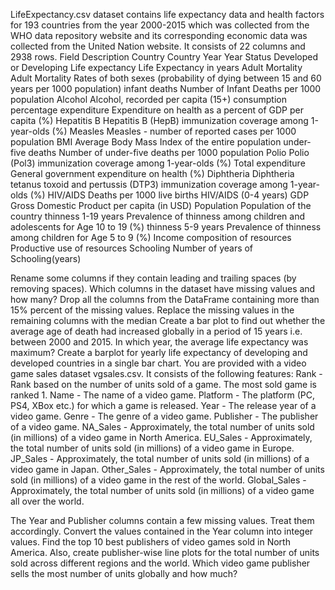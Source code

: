 LifeExpectancy.csv dataset contains life expectancy data and health factors for 193 countries from the year 2000-2015 which was collected from the WHO data repository website and its corresponding economic data was collected from the United Nation website. It consists of 22 columns and 2938 rows.
Field
Description
Country
Country
Year
Year
Status
Developed or Developing
Life expectancy
Life Expectancy in years
Adult Mortality
Adult Mortality Rates of both sexes (probability of dying between 15 and 60 years per 1000 population)
infant deaths
Number of Infant Deaths per 1000 population
Alcohol
Alcohol, recorded per capita (15+) consumption
percentage expenditure
Expenditure on health as a percent of GDP per capita (%)
Hepatitis B
Hepatitis B (HepB) immunization coverage among 1-year-olds (%)
Measles
Measles - number of reported cases per 1000 population
BMI
Average Body Mass Index of the entire population
under-five deaths
Number of under-five deaths per 1000 population
Polio
Polio (Pol3) immunization coverage among 1-year-olds (%)
Total expenditure
General government expenditure on health (%)
Diphtheria
Diphtheria tetanus toxoid and pertussis (DTP3) immunization coverage among 1-year-olds (%)
HIV/AIDS
Deaths per 1000 live births HIV/AIDS (0-4 years)
GDP
Gross Domestic Product per capita (in USD)
Population
Population of the country
thinness 1-19 years
Prevalence of thinness among children and adolescents for Age 10 to 19 (%)
thinness 5-9 years
Prevalence of thinness among children for Age 5 to 9 (%)
Income composition of resources
Productive use of resources
Schooling
Number of years of Schooling(years)


Rename some columns if they contain leading and trailing spaces (by removing spaces).
Which columns in the dataset have missing values and how many?
Drop all the columns from the DataFrame containing more than 15% percent of the missing values.
Replace the missing values in the remaining columns with the median 
Create a bar plot to find out whether the average age of death had increased globally in a period of 15 years i.e. between 2000 and 2015.
In which year, the average life expectancy was maximum?
Create a barplot for yearly life expectancy of developing and developed countries in a single bar chart.
You are provided with a video game sales dataset vgsales.csv. It consists of the following features:
Rank - Rank based on the number of units sold of a game. The most sold game is ranked 1.
Name - The name of a video game.
Platform - The platform (PC, PS4, XBox etc.) for which a game is released.
Year - The release year of a video game.
Genre - The genre of a video game.
Publisher - The publisher of a video game.
NA_Sales - Approximately, the total number of units sold (in millions) of a video game in North America.
EU_Sales - Approximately, the total number of units sold (in millions) of a video game in Europe.
JP_Sales - Approximately, the total number of units sold (in millions) of a video game in Japan.
Other_Sales - Approximately, the total number of units sold (in millions) of a video game in the rest of the world.
Global_Sales - Approximately, the total number of units sold (in millions) of a video game all over the world.

The Year and Publisher columns contain a few missing values. Treat them accordingly.
Convert the values contained in the Year column into integer values.
Find the top 10 best publishers of video games sold in North America.
Also, create publisher-wise line plots for the total number of units sold across different regions and the world.
Which video game publisher sells the most number of units globally and how much?
